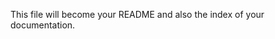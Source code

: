 

<!-- WARNING: THIS FILE WAS AUTOGENERATED! DO NOT EDIT! -->

This file will become your README and also the index of your
documentation.
